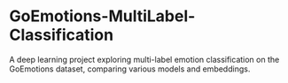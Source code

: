 # GoEmotions-MultiLabel-Classification
A deep learning project exploring multi-label emotion classification on the GoEmotions dataset, comparing various models and embeddings. 
